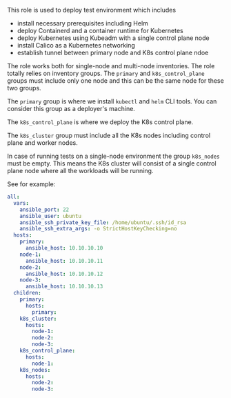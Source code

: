 This role is used to deploy test environment which includes
- install necessary prerequisites including Helm
- deploy Containerd and a container runtime for Kubernetes
- deploy Kubernetes using Kubeadm with a single control plane node
- install Calico as a Kubernetes networking
- establish tunnel between primary node and K8s control plane ndoe

The role works both for single-node and multi-node inventories. The role
totally relies on inventory groups. The `primary` and `k8s_control_plane`
groups must include only one node and this can be the same node for these two
groups.

The `primary` group is where we install `kubectl` and `helm` CLI tools.
You can consider this group as a deployer's machine.

The `k8s_control_plane` is where we deploy the K8s control plane.

The `k8s_cluster` group must include all the K8s nodes including control plane
and worker nodes.

In case of running tests on a single-node environment the group `k8s_nodes`
must be empty. This means the K8s cluster will consist of a single control plane
node where all the workloads will be running.

See for example:

```yaml
all:
  vars:
    ansible_port: 22
    ansible_user: ubuntu
    ansible_ssh_private_key_file: /home/ubuntu/.ssh/id_rsa
    ansible_ssh_extra_args: -o StrictHostKeyChecking=no
  hosts:
    primary:
      ansible_host: 10.10.10.10
    node-1:
      ansible_host: 10.10.10.11
    node-2:
      ansible_host: 10.10.10.12
    node-3:
      ansible_host: 10.10.10.13
  children:
    primary:
      hosts:
        primary:
    k8s_cluster:
      hosts:
        node-1:
        node-2:
        node-3:
    k8s_control_plane:
      hosts:
        node-1:
    k8s_nodes:
      hosts:
        node-2:
        node-3:
```
